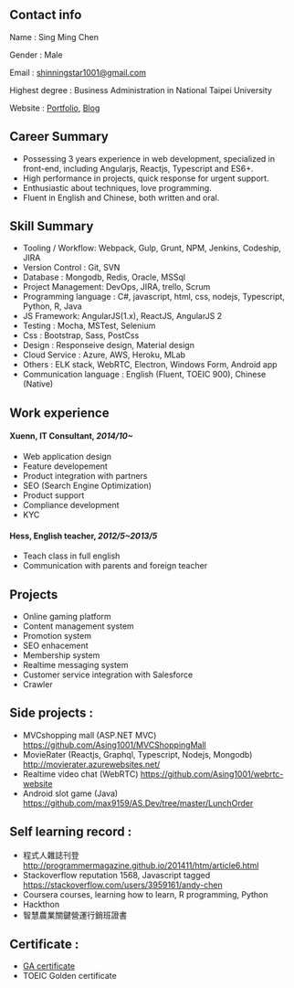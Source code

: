 ## Contact info
Name : Sing Ming Chen  

Gender : Male  

Email : shinningstar1001@gmail.com  

Highest degree : Business Administration in National Taipei University  

Website : [Portfolio](https://asing1001.github.io), [Blog](http://sincode.blogspot.tw/)

## Career Summary
* Possessing 3 years experience in web development, specialized in front-end, including Angularjs, Reactjs, Typescript and ES6+. 
* High performance in projects, quick response for urgent support.
* Enthusiastic about techniques, love programming.  
* Fluent in English and Chinese, both written and oral.

## Skill Summary
* Tooling / Workflow: Webpack, Gulp, Grunt, NPM, Jenkins, Codeship, JIRA
* Version Control : Git, SVN
* Database : Mongodb, Redis, Oracle, MSSql
* Project Management: DevOps, JIRA, trello, Scrum
* Programming language : C#, javascript, html, css, nodejs, Typescript, Python, R, Java
* JS Framework: AngularJS(1.x), ReactJS, AngularJS 2
* Testing : Mocha, MSTest, Selenium
* Css : Bootstrap, Sass, PostCss
* Design : Responseive design, Material design
* Cloud Service : Azure, AWS, Heroku, MLab
* Others : ELK stack, WebRTC, Electron, Windows Form, Android app
* Communication language : English (Fluent, TOEIC 900), Chinese (Native)

## Work experience
#### Xuenn, IT Consultant, *2014/10~*
* Web application design 
* Feature developement
* Product integration with partners
* SEO (Search Engine Optimization)
* Product support
* Compliance development
* KYC

#### Hess, English teacher, *2012/5~2013/5*
* Teach class in full english
* Communication with parents and foreign teacher

## Projects
* Online gaming platform
* Content management system 
* Promotion system
* SEO enhacement
* Membership system
* Realtime messaging system
* Customer service integration with Salesforce
* Crawler

## Side projects :
* MVCshopping mall (ASP.NET MVC) https://github.com/Asing1001/MVCShoppingMall
* MovieRater (Reactjs, Graphql, Typescript, Nodejs, Mongodb) http://movierater.azurewebsites.net/
* Realtime video chat (WebRTC) https://github.com/Asing1001/webrtc-website
* Android slot game (Java) https://github.com/max9159/AS.Dev/tree/master/LunchOrder

## Self learning record :
* 程式人雜誌刊登 http://programmermagazine.github.io/201411/htm/article6.html
* Stackoverflow reputation 1568, Javascript tagged https://stackoverflow.com/users/3959161/andy-chen
* Coursera courses, learning how to learn, R programming, Python
* Hackthon
* 智慧農業關鍵營運行銷班證書

## Certificate :
* [GA certificate](https://www.google.com/partners/?hl=zh-TW#i_profile;idtf=100241582365266596912)
* TOEIC Golden certificate
